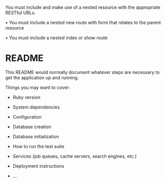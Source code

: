 





You must include and make use of a nested resource with the appropriate RESTful URLs.

• You must include a nested new route with form that relates to the parent resource

• You must include a nested index or show route

# README

This README would normally document whatever steps are necessary to get the
application up and running.

Things you may want to cover:

* Ruby version

* System dependencies

* Configuration

* Database creation

* Database initialization

* How to run the test suite

* Services (job queues, cache servers, search engines, etc.)

* Deployment instructions

* ...
